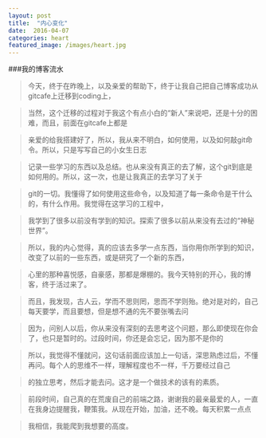 ```yaml
---
layout: post
title:  "内心变化"
date:  2016-04-07
categories: heart
featured_image: /images/heart.jpg
---
```


###我的博客流水

>今天，终于在昨晚上，以及亲爱的帮助下，终于让我自己把自己博客成功从gitcafe上迁移到coding上，

>当然，这个迁移的过程对于我这个有点小白的“新人”来说吧，还是十分的困难，而且，前面在gitcafe上都是

>亲爱的给我搭建好了，所以，我从来不明白，如何使用，以及如何敲git命令。所以，只是写写自己的小女生日志

>记录一些学习的东西以及总结。也从来没有真正的去了解，这个git到底是如何用的。所以，这一次，也是让我真正的去学习了关于

>git的一切。我懂得了如何使用这些命令，以及知道了每一条命令是干什么的，有什么作用。我觉得在这学习的工程中，

>我学到了很多以前没有学到的知识。探索了很多以前从来没有去过的“神秘世界”。

>所以，我的内心觉得，真的应该去多学一点东西，当你用你所学到的知识，改变了以前的一些东西，或是研究了一个新的东西，

>心里的那种喜悦感，自豪感，那都是爆棚的。我今天特别的开心，我的博客，终于活过来了。

>而且，我发现，古人云，学而不思则罔，思而不学则殆。绝对是对的，自己每天要学，而且要想，但是想不通的先不要张嘴去问

>因为，问别人以后，你从来没有深刻的去思考这个问题，那么即使现在你会了，也只是暂时的。过段时间，你还是会忘记，因为那不是你的

>所以，我觉得不懂就问，这句话前面应该加上一句话，深思熟虑过后，不懂再问。每个人的思维不一样，理解程度也不一样，千万要经过自己

>的独立思考，然后才能去问。这才是一个做技术的该有的素质。

>前段时间，自己真的在荒废自己的前端之路，谢谢我的最亲最爱的人，一直在我身边提醒我，鞭策我。从现在开始，加油，还不晚。每天积累一点点

>我相信，我能爬到我想要的高度。
